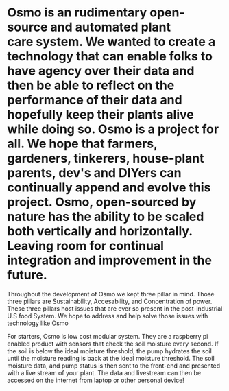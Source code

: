 # Osmo is an rudimentary open-source and automated plant care system. We wanted to create a technology that can enable folks to have agency over their data and then be able to reflect on the performance of their  data and hopefully keep their plants alive while doing so. Osmo is a project for all. We hope that farmers, gardeners, tinkerers, house-plant parents, dev's and DIYers  can continually append and evolve this project. Osmo, open-sourced by nature has the ability to be scaled both vertically and horizontally. Leaving room for continual integration and improvement in the future.

Throughout the development of Osmo we kept three pillar in mind. Those three pillars are Sustainability, Accesability, and Concentration of power. These three pillars host issues that are ever so present in the post-industrial U.S food System. We hope to address and help solve those issues with technology like Osmo

For starters, Osmo is low cost modular system. They are a raspberry pi enabled product with sensors that check the soil moisture every second. If the soil is below the ideal moisture threshold, the pump hydrates the soil until the moisture reading is back at the ideal moisture threshold. The soil moisture data, and pump status is then sent to the front-end and presented with a live stream of your plant. The data and livestream can then be accessed on the internet from laptop or other personal device!
